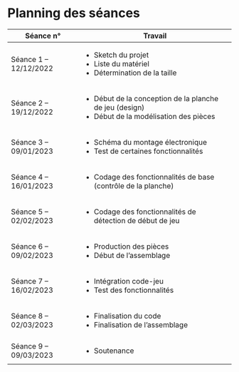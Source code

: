 # Planning des séances

| Séance n° | Travail |
| ----------- | ----------- |
| Séance 1 – 12/12/2022 |<ul><li>Sketch du projet<li>Liste du matériel<li>Détermination de la taille|
| Séance 2 – 19/12/2022 |<ul><li>Début de la conception de la planche de jeu (design)<li>Début de la modélisation des pièces|
| Séance 3 – 09/01/2023 |<ul><li>Schéma du montage électronique<li>Test de certaines fonctionnalités|
| Séance 4 – 16/01/2023 |<ul><li>Codage des fonctionnalités de base (contrôle de la planche)|
| Séance 5 – 02/02/2023 |<ul><li>Codage des fonctionnalités de détection de début de jeu|
| Séance 6 – 09/02/2023 |<ul><li>Production des pièces<li>Début de l’assemblage|
| Séance 7 – 16/02/2023 |<ul><li>Intégration code-jeu<li>Test des fonctionnalités|
| Séance 8 – 02/03/2023 |<ul><li>Finalisation du code<li>Finalisation de l’assemblage|
| Séance 9 – 09/03/2023 |<ul><li>Soutenance|
